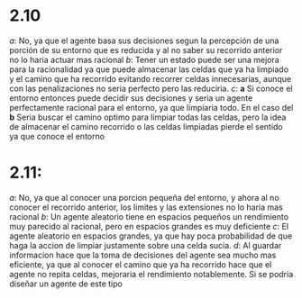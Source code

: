 # 2.10

_a_: No, ya que el agente basa sus decisiones segun la percepción de una porción de su entorno que es reducida y al no saber su recorrido anterior no lo haria actuar mas racional
_b_: Tener un estado puede ser una mejora para la racionalidad ya que puede almacenar las celdas que ya ha limpiado y el camino que ha recorrido evitando recorrer celdas innecesarias, aunque con las penalizaciones no seria perfecto pero las reduciria.
_c_: __a__ Si conoce el entorno entonces puede decidir sus decisiones y seria un agente perfectamente racional para el entorno, ya que limpiaria todo. En el caso del __b__ Seria buscar el camino optimo para limpiar todas las celdas, pero la idea de almacenar el camino recorrido o las celdas limpiadas pierde el sentido ya que conoce el entorno
# 2.11:
_a_: No, ya que al conocer una porcion pequeña del entorno, y ahora al no conocer el recorrido anterior, los limites y las extensiones no lo haria mas racional
_b_: Un agente aleatorio tiene en espacios pequeños un rendimiento muy parecido al racional, pero en espacios grandes es muy deficiente
_c_: El agente aleatorio en espacios grandes, ya que hay poca probabilidad de que haga la accion de limpiar justamente sobre una celda sucia.
_d_: Al guardar informacion hace que la toma de decisiones del agente sea mucho mas eficiente, ya que al conocer el camino que ya ha recorrido hace que el agente no repita celdas, mejoraria el rendimiento notablemente. Si se podria diseñar un agente de este tipo 